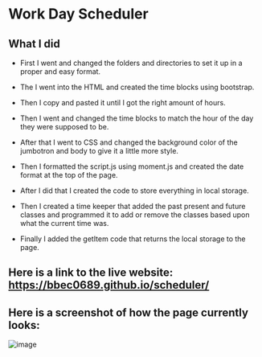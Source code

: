 # Work Day Scheduler


## What I did

* First I went and changed the folders and directories to set it up in a proper and easy format.

* The I went into the HTML and created the time blocks using bootstrap.

* Then I copy and pasted it until I got the right amount of hours.

* Then I went and changed the time blocks to match the hour of the day they were supposed to be.

* After that I went to CSS and changed the background color of the jumbotron and body to give it a little more style.

* Then I formatted the script.js using moment.js and created the date format at the top of the page.

* After I did that I created the code to store everything in local storage.

* Then I created a time keeper that added the past present and future classes and programmed it to add or remove the classes based upon what the current time was.

* Finally I added the getItem code that returns the local storage to the page.

## Here is a link to the live website: https://bbec0689.github.io/scheduler/

## Here is a screenshot of how the page currently looks: 

![image](https://user-images.githubusercontent.com/71798106/101267952-9b0e9180-371b-11eb-9d37-b9c9627de633.png)
